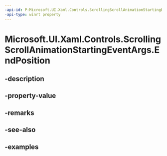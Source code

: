 ```yaml
---
-api-id: P:Microsoft.UI.Xaml.Controls.ScrollingScrollAnimationStartingEventArgs.EndPosition
-api-type: winrt property
---
```


# Microsoft.UI.Xaml.Controls.ScrollingScrollAnimationStartingEventArgs.EndPosition

<!--
public System.Numerics.Vector2 EndPosition { get; }
-->


## -description

## -property-value

## -remarks

## -see-also

## -examples


